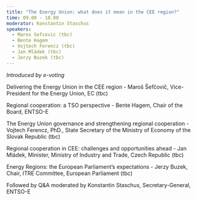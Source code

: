 ```yaml
---
title: "The Energy Union: what does it mean in the CEE region?"
time: 09.00 - 10.00
moderator: Konstantin Staschus
speakers:
  - Maros Sefcovic (tbc)
  - Bente Hagem
  - Vojtech Ferencz (tbc)
  - Jan Mládek (tbc)
  - Jerzy Buzek (tbc)
---
```


_Introduced by e-voting_

Delivering the Energy Union in the CEE region - Maroš Šefčovič, Vice-President for the Energy Union, EC (tbc)

Regional cooperation: a TSO perspective - Bente Hagem, Chair of the Board, ENTSO-E 

The Energy Union governance and strengthening regional cooperation - Vojtech Ferencz, PhD., State Secretary of the Ministry of Economy of the Slovak Republic (tbc)

Regional cooperation in CEE: challenges and opportunities ahead - Jan Mládek, Minister, Ministry of Industry and Trade, Czech Republic (tbc)

Energy Regions: the European Parliament’s expectations - Jerzy Buzek, Chair, ITRE Committee, European Parliament (tbc)


Followed by Q&A moderated by Konstantin Staschus, Secretary-General, ENTSO-E